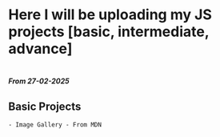 <h1>Here I will be uploading my JS projects [basic, intermediate, advance]<h1>

<h5>From 27-02-2025 <h5>

 <h2>Basic Projects</h2>

    - Image Gallery - From MDN 
